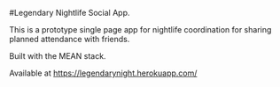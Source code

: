 #Legendary Nightlife Social App.



This is a prototype single page app for nightlife coordination for sharing planned attendance
with friends.

Built with the MEAN stack.


Available at https://legendarynight.herokuapp.com/